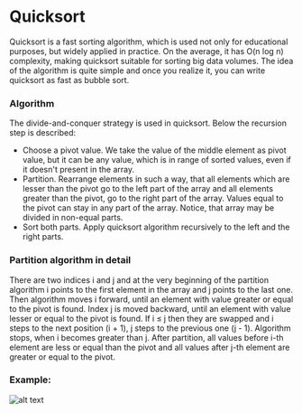# Quicksort

Quicksort is a fast sorting algorithm, which is used not only for educational purposes, but widely applied in practice. On the average, it has O(n log n) complexity, making quicksort suitable for sorting big data volumes. The idea of the algorithm is quite simple and once you realize it, you can write quicksort as fast as bubble sort.

### Algorithm

The divide-and-conquer strategy is used in quicksort. Below the recursion step is described:  
* Choose a pivot value. We take the value of the middle element as pivot value, but it can be any value, which is in range of sorted values, even if it doesn't present in the array.
* Partition. Rearrange elements in such a way, that all elements which are lesser than the pivot go to the left part of the array and all elements greater than the pivot, go to the right part of the array. Values equal to the pivot can stay in any part of the array. Notice, that array may be divided in non-equal parts.
* Sort both parts. Apply quicksort algorithm recursively to the left and the right parts.

### Partition algorithm in detail
There are two indices i and j and at the very beginning of the partition algorithm i points to the first element in the array and j points to the last one. Then algorithm moves i forward, until an element with value greater or equal to the pivot is found. Index j is moved backward, until an element with value lesser or equal to the pivot is found. If i ≤ j then they are swapped and i steps to the next position (i + 1), j steps to the previous one (j - 1). Algorithm stops, when i becomes greater than j.
After partition, all values before i-th element are less or equal than the pivot and all values after j-th element are greater or equal to the pivot.

### Example: 
![alt text](http://www.algolist.net/img/sorts/quick-sort.png "Example")
